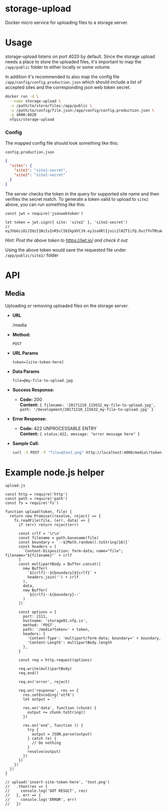 # storage-upload

Docker micro service for uploading files to a storage server.

# Usage

storage-upload listens on port 4020 by default. Since the storage upload needs a place to store the uploaded files, it's important to map the `/app/public` folder to either locally or some volume.

In addition it's recommended to also map the config file `/app/config/config.production.json` which should include a list of accepted sites and the corresponding json web token secret.

```bash
docker run -d \
  --name storage-upload \
  -v /path/to/store/files:/app/public \
  -v /path/to/config/file.json:/app/config/config.production.json \
  -p 4000:4020
  nfpis/storage-upload
```

### Config

The mapped config file should look something like this:

`config.production.json`
```json
{
  "sites": {
    "site1": "site1-secret",
    "site2": "site2-secret"
  }
}
```

The server checks the token in the query for supported site name and then verifies the secret match. To generate a token valid to upload to `site2` above, you can run something like this:

```node
const jwt = require('jsonwebtoken')

let token = jwt.sign({ site: 'site2' }, 'site2-secret')
// eyJhbGciOiJIUzI1NiIsInR5cCI6IkpXVCJ9.eyJzaXRlIjoic2l0ZTIifQ.Ovz7fnTMzaWOLOhnbkMtqHPk20EVqhCD8WDsLKk_Wv0
```

*Hint: Post the above token to https://jwt.io/ and check it out.*

Using the above token would save the requested file under `/app/public/site2/` folder

# API

## Media

Uploading or removing uploaded files on the storage server.

* **URL**

  /media

* **Method:**
  
  `POST`
  
*  **URL Params**
 
   `token=[site-token-here]`

* **Data Params**
   
   `file=@my-file-to-upload.jpg`

* **Success Response:**

  * **Code:** 200 <br />
    **Content:** `{ filename: '20171210_115632_my-file-to-upload.jpg', path: '/development/20171210_115632_my-file-to-upload.jpg' }`
 
* **Error Response:**

  * **Code:** 422 UNPROCESSABLE ENTRY <br />
    **Content:** `{ status:422, message: "error message here" }`

* **Sample Call:**

  ```bash
  curl -X POST -F "file=@test.png" http://localhost:4000/media\?token\=eyJhbGciOiJIUzI1NiIsInR5cCI6IkpXVCJ9.eyJzaXRlIjoidGVzdCJ9.2LAuYwb1bwiMPUWD3gNJKwt9PwLgctleLhYd6sc0FCU
  ```


# Example node.js helper

`upload.js`
```node
const http = require('http')
const path = require('path')
const fs = require('fs')

function upload(token, file) {
  return new Promise((resolve, reject) => {
    fs.readFile(file, (err, data) => {
      if (err) return reject(err)

      const crlf = '\r\n'
      const filename = path.basename(file)
      const boundary = `--${Math.random().toString(16)}`
      const headers = [
        `Content-Disposition: form-data; name="file"; filename="${filename}"` + crlf
      ]
      const multipartBody = Buffer.concat([
        new Buffer(
          `${crlf}--${boundary}${crlf}` +
          headers.join('') + crlf
        ),
        data,
        new Buffer(
          `${crlf}--${boundary}--`
        )
      ])

      const options = {
        port: 2111,
        hostname: 'storage01.nfp.is',
        method: 'POST',
        path: '/media?token=' + token,
        headers: {
          'Content-Type': 'multipart/form-data; boundary=' + boundary,
          'Content-Length': multipartBody.length
        },
      }

      const req = http.request(options)

      req.write(multipartBody)
      req.end()

      req.on('error', reject)

      req.on('response', res => {
        res.setEncoding('utf8')
        let output = ''

        res.on('data', function (chunk) {
          output += chunk.toString()
        })

        res.on('end', function () {
          try {
            output = JSON.parse(output)
          } catch (e) {
            // Do nothing
          }
          resolve(output)
        })
      })
    })
  })
}

// upload('insert-site-token-here', 'test.png')
//   .then(res => {
//     console.log('GOT RESULT', res)
//   }, err => {
//     console.log('ERROR', err)
//   })
```

